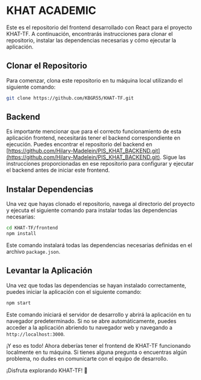 # KHAT ACADEMIC

Este es el repositorio del frontend desarrollado con React para el proyecto KHAT-TF. A continuación, encontrarás instrucciones para clonar el repositorio, instalar las dependencias necesarias y cómo ejecutar la aplicación.

## Clonar el Repositorio

Para comenzar, clona este repositorio en tu máquina local utilizando el siguiente comando:

```bash
git clone https://github.com/KBGR55/KHAT-TF.git
```
## Backend

Es importante mencionar que para el correcto funcionamiento de esta aplicación frontend, necesitarás tener el backend correspondiente en ejecución. Puedes encontrar el repositorio del backend en [https://github.com/Hilary-Madelein/PIS_KHAT_BACKEND.git](https://github.com/Hilary-Madelein/PIS_KHAT_BACKEND.git). Sigue las instrucciones proporcionadas en ese repositorio para configurar y ejecutar el backend antes de iniciar este frontend.

## Instalar Dependencias

Una vez que hayas clonado el repositorio, navega al directorio del proyecto y ejecuta el siguiente comando para instalar todas las dependencias necesarias:

```bash
cd KHAT-TF/frontend
npm install
```

Este comando instalará todas las dependencias necesarias definidas en el archivo `package.json`.

## Levantar la Aplicación

Una vez que todas las dependencias se hayan instalado correctamente, puedes iniciar la aplicación con el siguiente comando:

```bash
npm start
```

Este comando iniciará el servidor de desarrollo y abrirá la aplicación en tu navegador predeterminado. Si no se abre automáticamente, puedes acceder a la aplicación abriendo tu navegador web y navegando a `http://localhost:3000`.

¡Y eso es todo! Ahora deberías tener el frontend de KHAT-TF funcionando localmente en tu máquina. Si tienes alguna pregunta o encuentras algún problema, no dudes en comunicarte con el equipo de desarrollo.

¡Disfruta explorando KHAT-TF! 🚀
